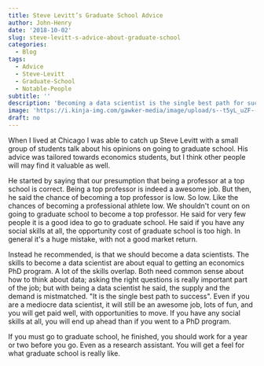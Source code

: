 ```yaml
---
title: Steve Levitt’s Graduate School Advice
author: John-Henry
date: '2018-10-02'
slug: steve-levitt-s-advice-about-graduate-school
categories:
  - Blog
tags:
  - Advice
  - Steve-Levitt
  - Graduate-School
  - Notable-People
subtitle: ''
description: 'Becoming a data scientist is the single best path for success'
image: 'https://i.kinja-img.com/gawker-media/image/upload/s--t5yL_uZF--/c_fill,fl_progressive,g_center,h_900,q_80,w_1600/iwr91apv70oache3txro.jpg'
draft: no
---
```


When I lived at Chicago I was able to catch up Steve Levitt with a small group of students talk about his opinions on going to graduate school. His advice was tailored towards economics students, but I think other people will may find it valuable as well.

He started by saying that our presumption that being a professor at a top school is correct. Being a top professor is indeed a awesome job. But then, he said the chance of becoming a top professor is low. So low. Like the chances of becoming a professional athlete low. We shouldn't count on on going to graduate school to become a top professor. He said for very few people it is a good idea to go to graduate school. He said if you have any social skills at all, the opportunity cost of graduate school is too high. In general it's a huge mistake, with not a good market return.

Instead he recommended, is that we should become a data scientists. The skills to become a data scientist are about equal to getting an economics PhD program. A lot of the skills overlap. Both need common sense about how to think about data; asking the right questions is really important part of the job; but with being a data scientist he said, the supply and the demand is mistmatched. "It is the single best path to success". Even if you are a mediocre data scientist, it will still be an awesome job, lots of fun, and you will get paid well, with opportunities to move. If you have any social skills at all, you will end up ahead than if you went to a PhD program.

If you must go to graduate school, he finished, you should work for a year or two before you go. Even as a research assistant. You will get a feel for what graduate school is really like.